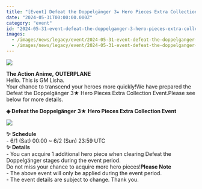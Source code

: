 ```yaml
---
title: "[Event] Defeat the Doppelgänger 3★ Hero Pieces Extra Collection Event"
date: "2024-05-31T00:00:00.000Z"
category: "event"
id: "2024-05-31-event-defeat-the-doppelganger-3-hero-pieces-extra-collection-event"
images:
  - /images/news/legacy/event/2024-05-31-event-defeat-the-doppelganger-3-hero-pieces-extra-collection-event/6456c4777da94da4bcc0de209bca3782.webp
  - /images/news/legacy/event/2024-05-31-event-defeat-the-doppelganger-3-hero-pieces-extra-collection-event/3b3e578b58264220a99684f9d32b0638_002.webp
---
```


![](/images/news/legacy/event/2024-05-31-event-defeat-the-doppelganger-3-hero-pieces-extra-collection-event/6456c4777da94da4bcc0de209bca3782.webp)  

**The Action Anime,** **OUTERPLANE**  
Hello. This is GM Lisha.  
Your chance to transcend your heroes more quickly!We have prepared the Defeat the Doppelgänger 3★ Hero Pieces Extra Collection Event.Please see below for more details.

**◈ Defeat the Doppelgänger** **3★** **Hero Pieces Extra Collection Event**

![](/images/news/legacy/event/2024-05-31-event-defeat-the-doppelganger-3-hero-pieces-extra-collection-event/3b3e578b58264220a99684f9d32b0638_002.webp)  
  
**✨** **Schedule**   
\- 6/1 (Sat) 00:00 ~ 6/2 (Sun) 23:59 UTC  
**✨** **Details**  
\- You can acquire 1 additional hero piece when clearing Defeat the Doppelgänger stages during the event period.  
Do not miss your chance to acquire more hero pieces!**Please Note**  
\- The above event will only be applied during the event period.  
\- The event details are subject to change. Thank you.

